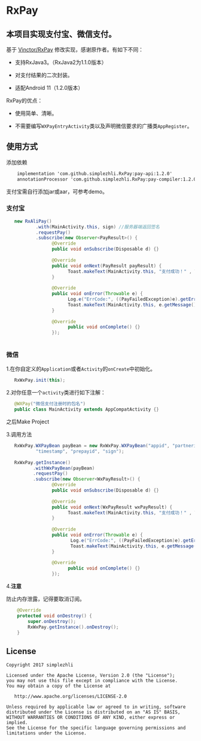 # RxPay

## 本项目实现支付宝、微信支付。

基于 [Vinctor/RxPay](https://github.com/Vinctor/RxPay) 修改实现，感谢原作者。有如下不同：

- 支持RxJava3。（RxJava2为1.1.0版本）

- 对支付结果的二次封装。

- 适配Android 11（1.2.0版本）

RxPay的优点：

- 使用简单、清晰。
      
- 不需要编写`WXPayEntryActivity`类以及声明微信要求的广播类`AppRegister`。

## 使用方式

添加依赖

```xml
    implementation 'com.github.simplezhli.RxPay:pay-api:1.2.0'
    annotationProcessor 'com.github.simplezhli.RxPay:pay-compiler:1.2.0'
```

支付宝需自行添加jar或aar，可参考demo。

### 支付宝

```java
   new RxAliPay()
           .with(MainActivity.this, sign) //服务器端返回签名
           .requestPay()
           .subscribe(new Observer<PayResult>() {
                 @Override
                 public void onSubscribe(Disposable d) {}
   
                 @Override
                 public void onNext(PayResult payResult) {
                       Toast.makeText(MainActivity.this, "支付成功！" , Toast.LENGTH_SHORT).show();
                 }
   
                 @Override
                 public void onError(Throwable e) {
                       Log.e("ErrCode:", ((PayFailedException)e).getErrCode());
                       Toast.makeText(MainActivity.this, e.getMessage(), Toast.LENGTH_SHORT).show();
                 }
   
                 @Override
                       public void onComplete() {}
                 });        
           

```

### 微信

1.在你自定义的`Application`或者`Activity`的`onCreate`中初始化。

```java
   RxWxPay.init(this);
```

2.对你任意一个`activity`类进行如下注解：

```java
   @WXPay("微信支付注册时的包名")
   public class MainActivity extends AppCompatActivity {}
```

之后Make Project

3.调用方法

```java
   RxWxPay.WXPayBean payBean = new RxWxPay.WXPayBean("appid", "partnerid", "noncestr",
           "timestamp", "prepayid", "sign");
   
   RxWxPay.getInstance()
          .withWxPayBean(payBean)
          .requestPay()
          .subscribe(new Observer<WxPayResult>() {
                 @Override
                 public void onSubscribe(Disposable d) {}
   
                 @Override
                 public void onNext(WxPayResult wxPayResult) {
                       Toast.makeText(MainActivity.this, "支付成功！" , Toast.LENGTH_SHORT).show();
                 }
   
                 @Override
                 public void onError(Throwable e) {
                        Log.e("ErrCode:", ((PayFailedException)e).getErrCode());
                        Toast.makeText(MainActivity.this, e.getMessage(), Toast.LENGTH_SHORT).show();
                 }
   
                 @Override
                       public void onComplete() {}
                 });

```

4.**注意**

防止内存泄露，记得要取消订阅。

```java
    @Override
    protected void onDestroy() {
        super.onDestroy();
        RxWxPay.getInstance().onDestroy();
    }
```

## License

	Copyright 2017 simplezhli

    Licensed under the Apache License, Version 2.0 (the "License");
    you may not use this file except in compliance with the License.
    You may obtain a copy of the License at

       http://www.apache.org/licenses/LICENSE-2.0

    Unless required by applicable law or agreed to in writing, software
    distributed under the License is distributed on an "AS IS" BASIS,
    WITHOUT WARRANTIES OR CONDITIONS OF ANY KIND, either express or implied.
    See the License for the specific language governing permissions and
    limitations under the License.
